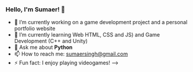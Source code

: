 ### Hello, I'm Sumaer! 👋

- 🔭 I’m currently working on a game development project and a personal portfolio website 
- 🌱 I’m currently learning Web HTML, CSS and JS) and Game Development (C++ and Unity)
- 💬 Ask me about **Python**
- 📫 How to reach me: sumaersingh@gmail.com
- ⚡ Fun fact: I enjoy playing videogames!
-->
